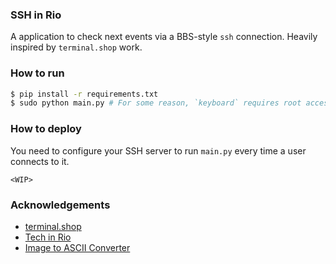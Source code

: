 ### SSH in Rio

A application to check next events via a BBS-style `ssh` connection. Heavily inspired by `terminal.shop` work.

### How to run

```bash
$ pip install -r requirements.txt
$ sudo python main.py # For some reason, `keyboard` requires root access on Linux
```

### How to deploy

You need to configure your SSH server to run `main.py` every time a user connects to it.

```console
<WIP>
```

### Acknowledgements

- [terminal.shop](https://terminal.shop)
- [Tech in Rio](https://techinrio.com.br)
- [Image to ASCII Converter](https://www.asciiart.eu/image-to-ascii)
